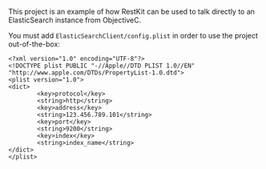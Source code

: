 This project is an example of how RestKit can be used to talk directly to an ElasticSearch instance from ObjectiveC.

You must add `ElasticSearchClient/config.plist` in order to use the project out-of-the-box:

```
<?xml version="1.0" encoding="UTF-8"?>
<!DOCTYPE plist PUBLIC "-//Apple//DTD PLIST 1.0//EN" "http://www.apple.com/DTDs/PropertyList-1.0.dtd">
<plist version="1.0">
<dict>
        <key>protocol</key>
        <string>http</string>
        <key>address</key>
        <string>123.456.789.101</string>
        <key>port</key>
        <string>9200</string>
        <key>index</key>
        <string>index_name</string>
</dict>
</plist>
```

